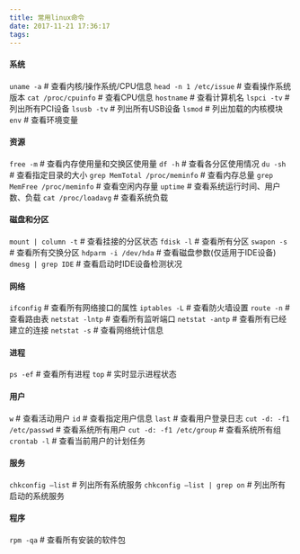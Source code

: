 ```yaml
---
title: 常用linux命令
date: 2017-11-21 17:36:17
tags:
---
```

#### 系统
`uname -a` # 查看内核/操作系统/CPU信息
 `head -n 1 /etc/issue` # 查看操作系统版本
 `cat /proc/cpuinfo` # 查看CPU信息
 `hostname` # 查看计算机名
 `lspci -tv` # 列出所有PCI设备
 `lsusb -tv` # 列出所有USB设备
 `lsmod` # 列出加载的内核模块
 `env` # 查看环境变量
#### 资源
 `free -m` # 查看内存使用量和交换区使用量
 `df -h` # 查看各分区使用情况
 `du -sh` # 查看指定目录的大小
 `grep MemTotal /proc/meminfo` # 查看内存总量
 `grep MemFree /proc/meminfo` # 查看空闲内存量
 `uptime` # 查看系统运行时间、用户数、负载
 `cat /proc/loadavg` # 查看系统负载
#### 磁盘和分区
 `mount | column -t` # 查看挂接的分区状态
 `fdisk -l` # 查看所有分区
 `swapon -s` # 查看所有交换分区
 `hdparm -i /dev/hda` # 查看磁盘参数(仅适用于IDE设备)
 `dmesg | grep IDE` # 查看启动时IDE设备检测状况
#### 网络
 `ifconfig` # 查看所有网络接口的属性
 `iptables -L` # 查看防火墙设置
 `route -n` # 查看路由表
 `netstat -lntp` # 查看所有监听端口
 `netstat -antp` # 查看所有已经建立的连接
 `netstat -s` # 查看网络统计信息
#### 进程
 `ps -ef` # 查看所有进程
 `top` # 实时显示进程状态
#### 用户
 `w` # 查看活动用户
 `id` # 查看指定用户信息
 `last` # 查看用户登录日志
 `cut -d: -f1 /etc/passwd` # 查看系统所有用户
 `cut -d: -f1 /etc/group` # 查看系统所有组
 `crontab -l` # 查看当前用户的计划任务
#### 服务
 `chkconfig –list` # 列出所有系统服务
 `chkconfig –list | grep on` # 列出所有启动的系统服务
#### 程序
 `rpm -qa` # 查看所有安装的软件包